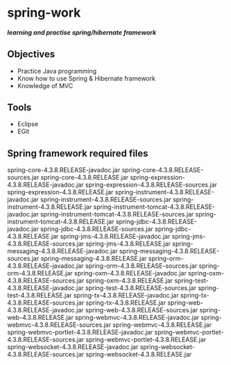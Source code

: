 # spring-work
##### learning and practise spring/hibernate framework

## Objectives
* Practice Java programming
* Know how to use Spring & Hibernate framework
* Knowledge of MVC 

## Tools
* Eclipse 
* EGit

## Spring framework required files
spring-core-4.3.8.RELEASE-javadoc.jar
spring-core-4.3.8.RELEASE-sources.jar
spring-core-4.3.8.RELEASE.jar
spring-expression-4.3.8.RELEASE-javadoc.jar
spring-expression-4.3.8.RELEASE-sources.jar
spring-expression-4.3.8.RELEASE.jar
spring-instrument-4.3.8.RELEASE-javadoc.jar
spring-instrument-4.3.8.RELEASE-sources.jar
spring-instrument-4.3.8.RELEASE.jar
spring-instrument-tomcat-4.3.8.RELEASE-javadoc.jar
spring-instrument-tomcat-4.3.8.RELEASE-sources.jar
spring-instrument-tomcat-4.3.8.RELEASE.jar
spring-jdbc-4.3.8.RELEASE-javadoc.jar
spring-jdbc-4.3.8.RELEASE-sources.jar
spring-jdbc-4.3.8.RELEASE.jar
spring-jms-4.3.8.RELEASE-javadoc.jar
spring-jms-4.3.8.RELEASE-sources.jar
spring-jms-4.3.8.RELEASE.jar
spring-messaging-4.3.8.RELEASE-javadoc.jar
spring-messaging-4.3.8.RELEASE-sources.jar
spring-messaging-4.3.8.RELEASE.jar
spring-orm-4.3.8.RELEASE-javadoc.jar
spring-orm-4.3.8.RELEASE-sources.jar
spring-orm-4.3.8.RELEASE.jar
spring-oxm-4.3.8.RELEASE-javadoc.jar
spring-oxm-4.3.8.RELEASE-sources.jar
spring-oxm-4.3.8.RELEASE.jar
spring-test-4.3.8.RELEASE-javadoc.jar
spring-test-4.3.8.RELEASE-sources.jar
spring-test-4.3.8.RELEASE.jar
spring-tx-4.3.8.RELEASE-javadoc.jar
spring-tx-4.3.8.RELEASE-sources.jar
spring-tx-4.3.8.RELEASE.jar
spring-web-4.3.8.RELEASE-javadoc.jar
spring-web-4.3.8.RELEASE-sources.jar
spring-web-4.3.8.RELEASE.jar
spring-webmvc-4.3.8.RELEASE-javadoc.jar
spring-webmvc-4.3.8.RELEASE-sources.jar
spring-webmvc-4.3.8.RELEASE.jar
spring-webmvc-portlet-4.3.8.RELEASE-javadoc.jar
spring-webmvc-portlet-4.3.8.RELEASE-sources.jar
spring-webmvc-portlet-4.3.8.RELEASE.jar
spring-websocket-4.3.8.RELEASE-javadoc.jar
spring-websocket-4.3.8.RELEASE-sources.jar
spring-websocket-4.3.8.RELEASE.jar
